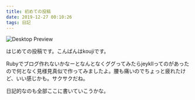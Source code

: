 ```yaml
---
title: 初めての投稿
date: 2019-12-27 00:10:26
tags: 日記
---
```


![Desktop Preview]({{site.baseurl}}/assets/images/diary.jpg)

はじめての投稿です。こんばんはkoujiです。

Rubyでブログ作れないかなーとなんとなくググってみたらjeykllってのがあったので何となく見様見真似で作ってみましたよ。腰も痛いのでちょっと疲れたけど、いい感じかも。サクサクだね。

日記的なのも全部ここに書いていこうかな。

